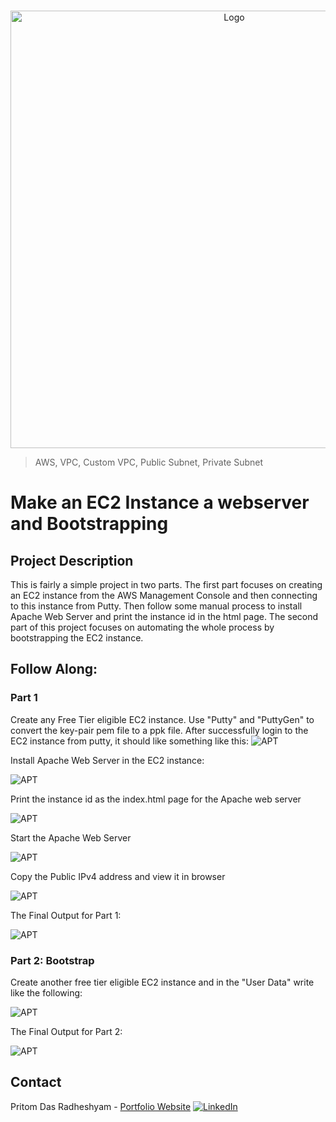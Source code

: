 <!-- PROJECT LOGO -->
<br />

<p align="center">
  <img src="./images/RDS.PNG" alt="Logo" width="700" height="700">
</p>


> AWS, VPC, Custom VPC, Public Subnet, Private Subnet
<!-- ABOUT THE PROJECT -->

# Make an EC2 Instance a webserver and Bootstrapping

## Project Description

This is fairly a simple project in two parts. The first part focuses on creating an EC2 instance from the AWS Management Console and then connecting to this instance from Putty. Then follow some manual process to install Apache Web Server and print the instance id in the html page. The second part of this project focuses on automating the whole process by bootstrapping the EC2 instance.

## Follow Along:

### Part 1
Create any Free Tier eligible EC2 instance. Use "Putty" and "PuttyGen" to convert the key-pair pem file to a ppk file. After successfully login to the EC2 instance from putty, it should like something like this:
![APT](./images/1.PNG)

Install Apache Web Server in the EC2 instance:

![APT](./images/2.PNG)

Print the instance id as the index.html page for the Apache web server

![APT](./images/3.PNG)

Start the Apache Web Server

![APT](./images/4.PNG)

Copy the Public IPv4 address and view it in browser

![APT](./images/5.PNG)

The Final Output for Part 1:

![APT](./images/6.PNG)


### Part 2: Bootstrap

Create another free tier eligible EC2 instance and in the "User Data" write like the following:

![APT](./images/7.PNG)

The Final Output for Part 2:

![APT](./images/8.PNG)
<!-- CONTACT -->

## Contact

Pritom Das Radheshyam - [Portfolio Website](https://pritom.uwu.ai/)
[![LinkedIn][linkedin-shield]][linkedin-url]  





<!-- MARKDOWN LINKS & IMAGES -->
<!-- https://www.markdownguide.org/basic-syntax/#reference-style-links -->

[linkedin-shield]: https://img.shields.io/badge/-LinkedIn-black.svg?style=flat-square&logo=linkedin&colorB=555
[linkedin-url]: https://www.linkedin.com/in/you-found-pritom
[product-screenshot]: images/screenshot.jpg

